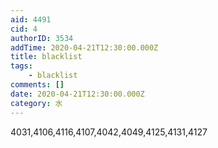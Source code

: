 ```yaml
---
aid: 4491
cid: 4
authorID: 3534
addTime: 2020-04-21T12:30:00.000Z
title: blacklist
tags:
    - blacklist
comments: []
date: 2020-04-21T12:30:00.000Z
category: 水
---
```


4031,4106,4116,4107,4042,4049,4125,4131,4127
